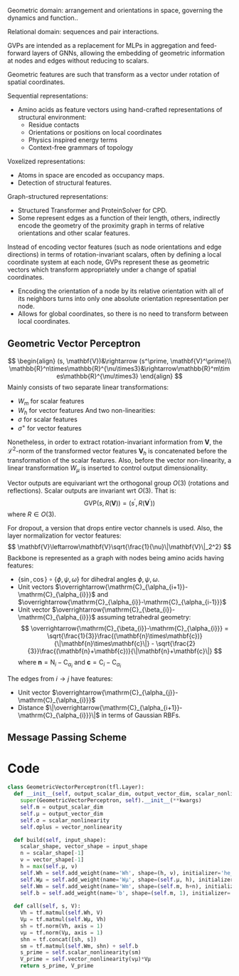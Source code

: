 Geometric domain: arrangement and orientations in space, governing the dynamics and function.. 

Relational domain: sequences and pair interactions.

GVPs are intended as a replacement for MLPs in aggregation and feed-forward layers of GNNs, allowing the embedding of geometric information at nodes and edges without reducing to scalars.

Geometric features are such that transform as a vector under rotation of spatial coordinates.

Sequential representations:
- Amino acids as feature vectors using hand-crafted representations of structural environment:
	- Residue contacts
	- Orientations or positions on local coordinates
	- Physics inspired energy terms
	- Context-free grammars of topology

Voxelized representations:
- Atoms in space are encoded as occupancy maps.
- Detection of structural features.

Graph-structured representations:
- Structured Transformer and ProteinSolver for CPD.
- Some represent edges as a function of their length, others, indirectly encode the geometry of the proximity graph in terms of relative orientations and other scalar features.

Instead of encoding vector features (such as node orientations and edge directions) in terms of rotation-invariant scalars, often by defining a local coordinate system at each node, GVPs represent these as geometric vectors which transform appropriately under a change of spatial coordinates.

- Encoding the orientation of a node by its relative orientation with all of its neighbors turns into only one absolute orientation representation per node.
- Allows for global coordinates, so there is no need to transform between local coordinates.

## Geometric Vector Perceptron
$$
\begin{align}
(s, \mathbf{V})&\rightarrow (s^\prime, \mathbf{V}^\prime)\\
\mathbb{R}^n\times\mathbb{R}^{\nu\times3}&\rightarrow\mathbb{R}^m\times\mathbb{R}^{\mu\times3}
\end{align}
$$
Mainly consists of two separate linear transformations:
- $W_m$ for scalar features
- $W_h$ for vector features
And two non-linearities:
- $\sigma$ for scalar features
- $\sigma^+$ for vector features

Nonetheless, in order to extract rotation-invariant information from $\mathbf{V}$, the $\mathcal{L}^2$-norm of the transformed vector features $\mathbf{V}_h$ is concatenated before the transformation of the scalar features. Also, before the vector non-linearity, a linear transformation $W_\mu$ is inserted to control output dimensionality.

Vector outputs are equivariant wrt the orthogonal group $O(3)$ (rotations and reflections).
Scalar outputs are invariant wrt $O(3)$.
That is:
$$
\text{GVP}(s, R(\mathbf{V})) = (s^\prime, R(\mathbf{V}^\prime))
$$
where $R\in O(3)$.

For dropout, a version that drops entire vector channels is used. Also, the layer normalization for vector features:
$$
	\mathbf{V}\leftarrow\mathbf{V}\sqrt{\frac{1}{\nu}\|\mathbf{V}\|_2^2}
$$
Backbone is represented as a graph with nodes being amino acids having features:
- $\{\sin,\cos\}\circ\{\phi, \psi, \omega\}$ for dihedral angles $\phi, \psi, \omega$.
- Unit vectors $\overrightarrow{\mathrm{C}_{\alpha_{i+1}}-\mathrm{C}_{\alpha_{i}}}$ and $\overrightarrow{\mathrm{C}_{\alpha_{i}}-\mathrm{C}_{\alpha_{i-1}}}$
- Unit vector $\overrightarrow{\mathrm{C}_{\beta_{i}}-\mathrm{C}_{\alpha_{i}}}$ assuming tetrahedral geometry:
$$
\overrightarrow{\mathrm{C}_{\beta_{i}}-\mathrm{C}_{\alpha_{i}}} = \sqrt{\frac{1}{3}}\frac{(\mathbf{n}\times\mathbf{c})}{\|\mathbf{n}\times\mathbf{c}\|} - \sqrt{\frac{2}{3}}\frac{(\mathbf{n}+\mathbf{c})}{\|\mathbf{n}+\mathbf{c}\|}
$$
	where $\mathbf{n} = \mathrm{N}_i - \mathrm{C}_{\alpha_{i}}$ and $\mathbf{c} = \mathrm{C}_i - \mathrm{C}_{\alpha_{i}}$

The edges from $i\rightarrow j$ have features:
- Unit vector $\overrightarrow{\mathrm{C}_{\alpha_{j}}-\mathrm{C}_{\alpha_{i}}}$
- Distance $\|\overrightarrow{\mathrm{C}_{\alpha_{i+1}}-\mathrm{C}_{\alpha_{i}}}\|$ in terms of Gaussian RBFs.
## Message Passing Scheme

# Code
```python
class GeometricVectorPerceptron(tfl.Layer):
  def __init__(self, output_scalar_dim, output_vector_dim, scalar_nonlinearity, vector_nonlinearity, **kwargs):
    super(GeometricVectorPerceptron, self).__init__(**kwargs)
    self.m = output_scalar_dim
    self.μ = output_vector_dim
    self.σ = scalar_nonlinearity
    self.σplus = vector_nonlinearity

  def build(self, input_shape):
    scalar_shape, vector_shape = input_shape
    n = scalar_shape[-1]
    ν = vector_shape[-1]
    h = max(self.μ, ν)
    self.Wh = self.add_weight(name='Wh', shape=(h, ν), initializer='he_normal', trainable=True)
    self.Wμ = self.add_weight(name='Wμ', shape=(self.μ, h), initializer='he_normal',trainable=True)
    self.Wm = self.add_weight(name='Wm', shape=(self.m, h+n), initializer='he_normal',trainable=True)
    self.b = self.add_weight(name='b', shape=(self.m, 1), initializer='he_normal', trainable=True)
                              
  def call(self, s, V):
    Vh = tf.matmul(self.Wh, V)
    Vμ = tf.matmul(self.Wμ, Vh)
    sh = tf.norm(Vh, axis = 1)
    vμ = tf.norm(Vμ, axis = 1)
    shn = tf.concat([sh, s])
    sm = tf.matmul(self.Wm, shn) + self.b
    s_prime = self.scalar_nonlinearity(sm)
    V_prime = self.vector_nonlinearity(vμ)*Vμ
    return s_prime, V_prime
```